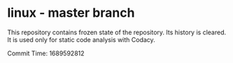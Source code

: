 # linux - master branch

This repository contains frozen state of the repository.
Its history is cleared. It is used only for static code
analysis with Codacy.

Commit Time: 1689592812